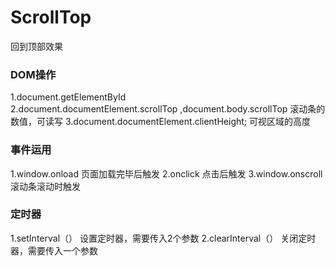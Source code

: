 # ScrollTop
回到顶部效果

### DOM操作
1.document.getElementById   
2.document.documentElement.scrollTop  ,document.body.scrollTop 滚动条的数值，可读写
3.document.documentElement.clientHeight; 可视区域的高度

### 事件运用
1.window.onload  页面加载完毕后触发
2.onclick 点击后触发
3.window.onscroll  滚动条滚动时触发

### 定时器
1.setInterval（）   设置定时器，需要传入2个参数
2.clearInterval（） 关闭定时器，需要传入一个参数

